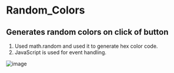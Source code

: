 # Random_Colors

## Generates random colors on click of button

1. Used math.random and used it to generate hex color code.
2. JavaScript is used for event handling.

![image](https://user-images.githubusercontent.com/85246478/170169561-67ec0827-fe74-4516-98f0-49bf18ed5986.png)

